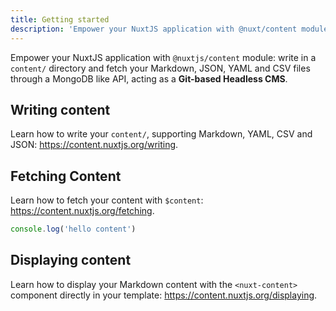 ```yaml
---
title: Getting started
description: 'Empower your NuxtJS application with @nuxt/content module: write in a content/ directory and fetch your Markdown, JSON, YAML and CSV files through a MongoDB like API, acting as a Headless CMS.'
---
```


Empower your NuxtJS application with `@nuxtjs/content` module: write in a `content/` directory and fetch your Markdown, JSON, YAML and CSV files through a MongoDB like API, acting as a **Git-based Headless CMS**.

## Writing content

Learn how to write your `content/`, supporting Markdown, YAML, CSV and JSON: https://content.nuxtjs.org/writing.

## Fetching Content

Learn how to fetch your content with `$content`: https://content.nuxtjs.org/fetching.

```js
console.log('hello content')
```

## Displaying content

Learn how to display your Markdown content with the `<nuxt-content>` component directly in your template: https://content.nuxtjs.org/displaying.
